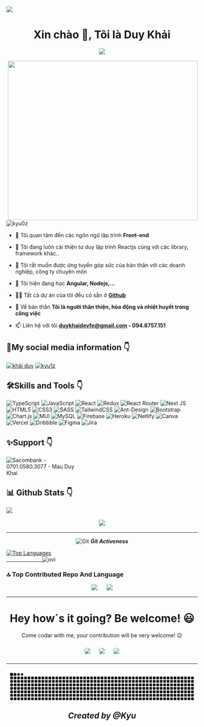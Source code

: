 <!-- [![MasterHead](https://firebasestorage.googleapis.com/v0/b/flexi-coding.appspot.com/o/dempgi7-520f8d5f-63d4-4453-8822-dbc149ae27f8.gif?alt=media&token=91c0c7b2-93c3-4029-b011-1a8703c5730d)](https://rishavchanda.io) -->

<img src="https://github.com/Anmol-Baranwal/Cool-GIFs-For-GitHub/assets/74038190/d48893bd-0757-481c-8d7e-ba3e163feae7" />

<h1 align="center">Xin chào 👋, Tôi là Duy Khải</h1>

<p align="center">
 <img src="https://readme-typing-svg.herokuapp.com?lines=Lập+Trình+Viên+Front-end+nhiệt+huyết+từ+Việt+Nam;Câu+nói+truyền+cảm+hứng+mà+tôi+muốn+chia+sẽ+cho+mọi+người;+I+have+not+failed.+I’ve+just+found+10,000+ways+that+won’t+work.+'Thomas+Edison';Chúc+mọi+người+thành+công!!;Be+enjoy+💻&center=true&width=380&height=45&width=1000">
</p>

<!-- <img align='right' src='https://media1.giphy.com/media/v1.Y2lkPTc5MGI3NjExcHRoY2c2OHl0MHB0aHQ4ZzNsMnRnMXZmN256NTdyeXNzNXJpdjQ3YSZlcD12MV9pbnRlcm5hbF9naWZfYnlfaWQmY3Q9Zw/11kEuHSQAXXiGQ/giphy.webp' widht=100 height=300 alt='samadpls/Programming-Gifs'></a> -->

<img align='right' src="https://user-images.githubusercontent.com/74038190/212750996-938b257b-266c-45a7-9af7-655341c0f58b.gif" width="500" height="420">

<p align="left"> <img src="https://komarev.com/ghpvc/?username=kyu0z&label=Profile%20views&color=0e75b6&style=flat" alt="kyu0z" /> </p>

- 🔭 Tôi quan tâm đến các ngôn ngữ lập trình **Front-end**

- 👯 Tôi đang luôn cải thiện tư duy lập trình Reactjs cùng với các library, framework khác..

- 🤝 Tôi rất muốn được ứng tuyển góp sức của bản thân với các doanh nghiệp, công ty chuyên môn

- 🌱 Tôi hiện đang học **Angular, Nodejs,...**

- 👨‍💻 Tất cả dự án của tôi đều có sẵn ở **[Github](https://github.com/Kyu0z?tab=repositories)**

- 💬 Về bản thân **Tôi là người thân thiện, hòa động và nhiệt huyết trong công việc**

- 📫 Liên hệ với tôi **duykhaidevfe@gmail.com - 094.8757.151**
  

## 🤳**My social media information** 👇

<p align="left">
<a href="https://www.facebook.com/profile.php?id=61553235458309" target="blank"><img align="center" src="https://raw.githubusercontent.com/rahuldkjain/github-profile-readme-generator/master/src/images/icons/Social/facebook.svg" alt="khải duy" height="30" width="40" /></a>
<a href="#" target="blank"><img align="center" src="https://raw.githubusercontent.com/rahuldkjain/github-profile-readme-generator/master/src/images/icons/Social/instagram.svg" alt="kyu1z" height="30" width="40" /></a>
</p>

## 🛠️**Skills and Tools** 👇

![TypeScript](https://img.shields.io/badge/typescript-%23007ACC.svg?style=for-the-badge&logo=typescript&logoColor=white) ![JavaScript](https://img.shields.io/badge/javascript-%23323330.svg?style=for-the-badge&logo=javascript&logoColor=%23F7DF1E) ![React](https://img.shields.io/badge/react-%2320232a.svg?style=for-the-badge&logo=react&logoColor=%2361DAFB) ![Redux](https://img.shields.io/badge/redux-%23593d88.svg?style=for-the-badge&logo=redux&logoColor=white) ![React Router](https://img.shields.io/badge/React_Router-CA4245?style=for-the-badge&logo=react-router&logoColor=white) ![Next JS](https://img.shields.io/badge/Next-black?style=for-the-badge&logo=next.js&logoColor=white) ![HTML5](https://img.shields.io/badge/html5-%23E34F26.svg?style=for-the-badge&logo=html5&logoColor=white) ![CSS3](https://img.shields.io/badge/css3-%231572B6.svg?style=for-the-badge&logo=css3&logoColor=white) ![SASS](https://img.shields.io/badge/SASS-hotpink.svg?style=for-the-badge&logo=SASS&logoColor=white) ![TailwindCSS](https://img.shields.io/badge/tailwindcss-%2338B2AC.svg?style=for-the-badge&logo=tailwind-css&logoColor=white) ![Ant-Design](https://img.shields.io/badge/-AntDesign-%230170FE?style=for-the-badge&logo=ant-design&logoColor=white) ![Bootstrap](https://img.shields.io/badge/bootstrap-%23563D7C.svg?style=for-the-badge&logo=bootstrap&logoColor=white) ![Chart.js](https://img.shields.io/badge/chart.js-F5788D.svg?style=for-the-badge&logo=chart.js&logoColor=white) ![MUI](https://img.shields.io/badge/MUI-%230081CB.svg?style=for-the-badge&logo=material-ui&logoColor=white) ![MySQL](https://img.shields.io/badge/mysql-%2300f.svg?style=for-the-badge&logo=mysql&logoColor=white) ![Firebase](https://img.shields.io/badge/firebase-%23039BE5.svg?style=for-the-badge&logo=firebase) ![Heroku](https://img.shields.io/badge/heroku-%23430098.svg?style=for-the-badge&logo=heroku&logoColor=white) ![Netlify](https://img.shields.io/badge/netlify-%23000000.svg?style=for-the-badge&logo=netlify&logoColor=#00C7B7) ![Canva](https://img.shields.io/badge/Canva-%2300C4CC.svg?style=for-the-badge&logo=Canva&logoColor=white) ![Vercel](https://img.shields.io/badge/vercel-%23000000.svg?style=for-the-badge&logo=vercel&logoColor=white) ![Dribbble](https://img.shields.io/badge/Dribbble-EA4C89?style=for-the-badge&logo=dribbble&logoColor=white) 	![Figma](https://img.shields.io/badge/figma-%23F24E1E.svg?style=for-the-badge&logo=figma&logoColor=white) ![Jira](https://img.shields.io/badge/jira-%230A0FFF.svg?style=for-the-badge&logo=jira&logoColor=white)


## ✨**Support** 👇
<p><a href="https://www.buymeacoffee.com/Sacombank - 0701.0580.3077 - Mau Duy Khai"> <img align="left" src="https://cdn.buymeacoffee.com/buttons/v2/default-yellow.png" height="50" width="210" alt="Sacombank - 0701.0580.3077 - Mau Duy Khai" /></a></p><br><br>


<br/>

## 📊 **Github Stats** 👇

 <img src="https://media.giphy.com/media/iY8CRBdQXODJSCERIr/giphy.gif" width="30px">&nbsp;
<p align="center"><img src="https://github-readme-streak-stats.herokuapp.com/?user=kyu0z&theme=chartreuse-dark&hide_border=false"  /></p>

<hr>
<p align="center">
 <img src="https://media.giphy.com/media/W5eoZHPpUx9sapR0eu/giphy.gif" width="30px" alt="Git"/>&nbsp;<i><b>Git Activeness</b></i></p>
 
</p><p> <a href="https://github.com/kyu0z" align="left"><img src="https://github-readme-stats.vercel.app/api/top-langs/?username=kyu0z&theme=chartreuse-dark&hide_border=false&include_all_commits=false&count_private=false&layout=compact" alt="Top Languages" /></a>
&nbsp;<img align="right" src="https://github-readme-stats.vercel.app/api?username=kyu0z&theme=chartreuse-dark&hide_border=false&include_all_commits=false&count_private=false" alt="ovi" width="410" /></p>
<hr>


### 🔝 Top Contributed Repo And Language


<p align = "center">

 
  <img src = "https://github-contributor-stats.vercel.app/api?username=kyu0z&limit=6&theme=chartreuse-dark&combine_all_yearly_contributions=true">
   &nbsp&nbsp&nbsp&nbsp
  <img src = "https://github-readme-stats.vercel.app/api/top-langs/?username=kyu0z&langs_count=20&layout=compact&theme=chartreuse-dark&include_all_commits=true&line_height=27">
</p>

<hr>

<h1 align="center">
    Hey how´s it going? Be welcome! 😃️
  </h1>
   <p align="center">
    Come codar with me, your contribution will be very welcome! 😉️
  </p> 
</div align="center">
  <div style="display: flex; flex-wrap: wrap; justify-content: center; align-items: center;">
  <img src="https://github-profile-summary-cards.vercel.app/api/cards/profile-details?username=kyu0z&show_icons=true&theme=dark" style="border: 1px solid white; border-radius: 5px; margin: 10px;">
  <img src="https://github-profile-summary-cards.vercel.app/api/cards/stats?username=kyu0z&show_icons=true&theme=dark" style="border: 1px solid white; border-radius: 5px; margin: 10px;">
  <img src="https://github-profile-summary-cards.vercel.app/api/cards/productive-time?username=kyu0z&show_icons=true&theme=dark" style="border: 1px solid white; border-radius: 5px; margin: 10px;"> 
    
</div>
</div>


<hr>

<p><img align="left" width="1000" src="https://github.com/BEPb/BEPb/blob/output/github-contribution-grid-snake.svg" alt="joyalshaji135" /></p> 




<hr />
     
<h2 align="center"><i>Created by @Kyu<i></h2>
